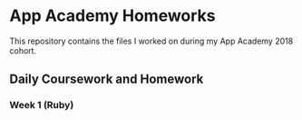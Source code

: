 # App Academy Homeworks

This repository contains the files I worked on during my App Academy 2018 cohort.

## Daily Coursework and Homework

### Week 1 (Ruby)
